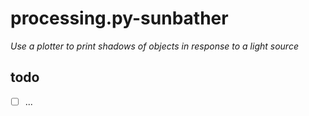 # processing.py-sunbather

*Use a plotter to print shadows of objects in response to a light source*

## todo

- [ ] ...

